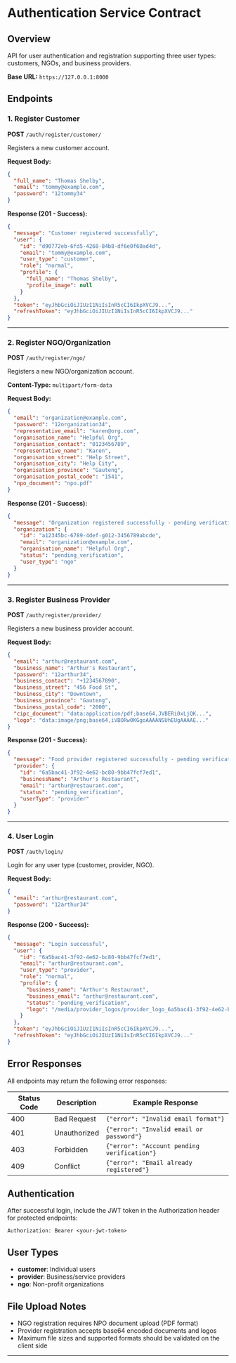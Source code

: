# Authentication Service Contract

## Overview
API for user authentication and registration supporting three user types: customers, NGOs, and business providers.

**Base URL:** `https://127.0.0.1:8000`

## Endpoints

### 1. Register Customer
**POST** `/auth/register/customer/`

Registers a new customer account.

**Request Body:**
```json
{
  "full_name": "Thomas Shelby",
  "email": "tommy@example.com",
  "password": "12tommy34"
}
```

**Response (201 - Success):**
```json
{
  "message": "Customer registered successfully",
  "user": {
    "id": "d90772eb-6fd5-4268-84b8-df6e0f60ad4d",
    "email": "tommy@example.com",
    "user_type": "customer",
    "role": "normal",
    "profile": {
      "full_name": "Thomas Shelby",
      "profile_image": null
    }
  },
  "token": "eyJhbGciOiJIUzI1NiIsInR5cCI6IkpXVCJ9...",
  "refreshToken": "eyJhbGciOiJIUzI1NiIsInR5cCI6IkpXVCJ9..."
}
```

---

### 2. Register NGO/Organization
**POST** `/auth/register/ngo/`

Registers a new NGO/organization account.

**Content-Type:** `multipart/form-data`

**Request Body:**
```json
{
  "email": "organization@example.com",
  "password": "12organization34",
  "representative_email": "karen@org.com",
  "organisation_name": "Helpful Org",
  "organisation_contact": "0123456789",
  "representative_name": "Karen",
  "organisation_street": "Help Street",
  "organisation_city": "Help City",
  "organisation_province": "Gauteng",
  "organisation_postal_code": "1541",
  "npo_document": "npo.pdf"
}
```

**Response (201 - Success):**
```json
{
  "message": "Organization registered successfully - pending verification",
  "organization": {
    "id": "a12345bc-6789-4def-g012-3456789abcde",
    "email": "organization@example.com",
    "organisation_name": "Helpful Org",
    "status": "pending_verification",
    "user_type": "ngo"
  }
}
```

---

### 3. Register Business Provider
**POST** `/auth/register/provider/`

Registers a new business provider account.

**Request Body:**
```json
{
  "email": "arthur@restaurant.com",
  "business_name": "Arthur's Restaurant",
  "password": "12arthur34",
  "business_contact": "+1234567890",
  "business_street": "456 Food St",
  "business_city": "Downtown",
  "business_province": "Gauteng",
  "business_postal_code": "2000",
  "cipc_document": "data:application/pdf;base64,JVBERi0xLjQK...",
  "logo": "data:image/png;base64,iVBORw0KGgoAAAANSUhEUgAAAAE..."
}
```

**Response (201 - Success):**
```json
{
  "message": "Food provider registered successfully - pending verification",
  "provider": {
    "id": "6a5bac41-3f92-4e62-bc80-9bb47fcf7ed1",
    "businessName": "Arthur's Restaurant",
    "email": "arthur@restaurant.com",
    "status": "pending_verification",
    "userType": "provider"
  }
}
```

---

### 4. User Login
**POST** `/auth/login/`

Login for any user type (customer, provider, NGO).

**Request Body:**
```json
{
  "email": "arthur@restaurant.com",
  "password": "12arthur34"
}
```

**Response (200 - Success):**
```json
{
  "message": "Login successful",
  "user": {
    "id": "6a5bac41-3f92-4e62-bc80-9bb47fcf7ed1",
    "email": "arthur@restaurant.com",
    "user_type": "provider",
    "role": "normal",
    "profile": {
      "business_name": "Arthur's Restaurant",
      "business_email": "arthur@restaurant.com",
      "status": "pending_verification",
      "logo": "/media/provider_logos/provider_logo_6a5bac41-3f92-4e62-bc80-9bb47fcf7ed1.png"
    }
  },
  "token": "eyJhbGciOiJIUzI1NiIsInR5cCI6IkpXVCJ9...",
  "refreshToken": "eyJhbGciOiJIUzI1NiIsInR5cCI6IkpXVCJ9..."
}
```

## Error Responses

All endpoints may return the following error responses:

| Status Code | Description | Example Response |
|-------------|-------------|------------------|
| 400 | Bad Request | `{"error": "Invalid email format"}` |
| 401 | Unauthorized | `{"error": "Invalid email or password"}` |
| 403 | Forbidden | `{"error": "Account pending verification"}` |
| 409 | Conflict | `{"error": "Email already registered"}` |

## Authentication

After successful login, include the JWT token in the Authorization header for protected endpoints:

```
Authorization: Bearer <your-jwt-token>
```

## User Types

- **customer**: Individual users
- **provider**: Business/service providers
- **ngo**: Non-profit organizations

## File Upload Notes

- NGO registration requires NPO document upload (PDF format)
- Provider registration accepts base64 encoded documents and logos
- Maximum file sizes and supported formats should be validated on the client side

---

